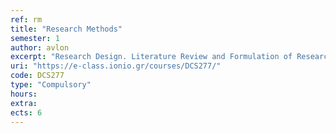 ```yaml
---
ref: rm
title: "Research Methods"
semester: 1
author: avlon
excerpt: "Research Design. Literature Review and Formulation of Research Questions. Categorisation of Research Methodologies. Quantitative Research Methodologies: Collection of Research Data – Design of Research Questionnaire – Data Sampling – Data Description – Statistical Analysis – Regression and Correlation – Multi-variate Statistical Analysis Techniques. Use of SPSS Software. Simulation as a Research Method. Qualitative Research Methodologies: Case Study Analysis – Interviews – Ethnographies and Observation. Mixed Methods Research. Internet-based Research. Preparation of Research Proposals, Papers and Theses."
uri: "https://e-class.ionio.gr/courses/DCS277/"
code: DCS277
type: "Compulsory"
hours: 
extra:
ects: 6
---
```


